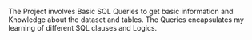 The Project involves Basic SQL Queries to get basic information and Knowledge about the dataset and tables. The Queries encapsulates my learning of different 
SQL clauses and Logics.
